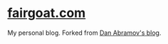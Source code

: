 # [fairgoat.com](https://fairgoat.com/)

My personal blog. Forked from [Dan Abramov's blog](https://github.com/gaearon/overreacted.io).  